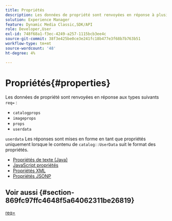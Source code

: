 ```yaml
---
title: Propriétés
description: Les données de propriété sont renvoyées en réponse à plusieurs types req=.
solution: Experience Manager
feature: Dynamic Media Classic,SDK/API
role: Developer,User
exl-id: 748f68a1-f3ec-4249-a257-1115bcb3ee4c
source-git-commit: 38f3e425be0ce3e241fc18b477e3f68b7b763b51
workflow-type: tm+mt
source-wordcount: '48'
ht-degree: 4%

---
```


# Propriétés{#properties}

Les données de propriété sont renvoyées en réponse aux types suivants `req=` :

* `catalogprops`
* `imageprops`
* `props`
* `userdata`

`userdata` Les réponses sont mises en forme en tant que propriétés uniquement lorsque le contenu de `catalog::UserData` suit le format des propriétés.

* [Propriétés de texte (Java)](r-text-java-properties.md)
* [JavaScript propriétés](r-javascript-properties.md)
* [Propriétés XML](r-xml-properties.md)
* [Propriétés JSONP](r-json-properties.md)


## Voir aussi {#section-869fc97ffc4648f5a64062311be26819}

[req=](../../../../../../is-api/http-ref/image-serving-api-ref/c-http-protocol-reference/c-command-reference/r-req/r-req.md#reference-907cdb4a97034db7ad94695f25552e76)
